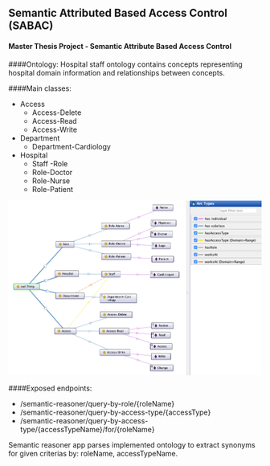 ## Semantic Attributed Based Access Control (SABAC)

#### Master Thesis Project - Semantic Attribute Based Access Control

####Ontology: 
Hospital staff ontology contains concepts representing hospital domain information and relationships between concepts.

####Main classes:  
- Access
    - Access-Delete
    - Access-Read
    - Access-Write
- Department
    - Department-Cardiology
- Hospital
    - Staff
-Role
    - Role-Doctor
    - Role-Nurse
    - Role-Patient
    
![image info](hospital-ontology.png)

####Exposed endpoints: 

* /semantic-reasoner/query-by-role/{roleName}
* /semantic-reasoner/query-by-access-type/{accessType}
* /semantic-reasoner/query-by-access-type/{accessTypeName}/for/{roleName}

Semantic reasoner app parses implemented ontology to extract synonyms for given criterias by: roleName, accessTypeName. 
